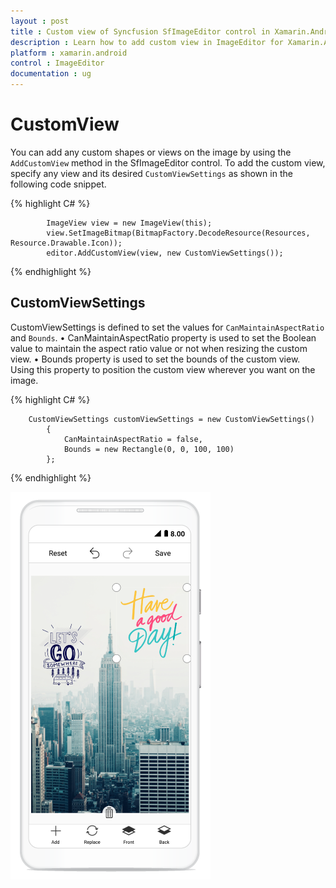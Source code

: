 ```yaml
---
layout : post
title : Custom view of Syncfusion SfImageEditor control in Xamarin.Android
description : Learn how to add custom view in ImageEditor for Xamarin.Android
platform : xamarin.android
control : ImageEditor
documentation : ug
---
```


# CustomView

You can add any custom shapes or views on the image by using the `AddCustomView` method in the SfImageEditor control. To add the custom view, specify any view and its desired `CustomViewSettings` as shown in the following code snippet.

{% highlight C# %}

            ImageView view = new ImageView(this);            
            view.SetImageBitmap(BitmapFactory.DecodeResource(Resources, Resource.Drawable.Icon));
            editor.AddCustomView(view, new CustomViewSettings());

{% endhighlight %}

## CustomViewSettings

CustomViewSettings is defined to set the values for `CanMaintainAspectRatio` and `Bounds`.
•	CanMaintainAspectRatio property is used to set the Boolean value to maintain the aspect ratio value or not when resizing the custom view.
•	Bounds property is used to set the bounds of the custom view. Using this property to position the custom view wherever you want on the image.

{% highlight C# %}

        CustomViewSettings customViewSettings = new CustomViewSettings()
            {
                CanMaintainAspectRatio = false,
                Bounds = new Rectangle(0, 0, 100, 100)
            };

{% endhighlight %}

![SfImageEditor](ImageEditor_images/CustomView.png)